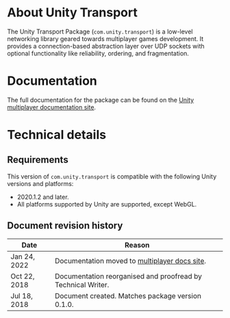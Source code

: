 # About Unity Transport

The Unity Transport Package (`com.unity.transport`) is a low-level networking library geared towards multiplayer games development. It provides a connection-based abstraction layer over UDP sockets with optional functionality like reliability, ordering, and fragmentation.

# Documentation

The full documentation for the package can be found on the [Unity multiplayer documentation site](https://docs-multiplayer.unity3d.com/transport/current/about).

# Technical details

## Requirements

This version of `com.unity.transport` is compatible with the following Unity versions and platforms:

* 2020.1.2 and later.
* All platforms supported by Unity are supported, except WebGL.

## Document revision history

|Date|Reason|
|---|---|
|Jan 24, 2022|Documentation moved to [multiplayer docs site](https://docs-multiplayer.unity3d.com/).|
|Oct 22, 2018|Documentation reorganised and proofread by Technical Writer.|
|Jul 18, 2018|Document created. Matches package version 0.1.0.|
